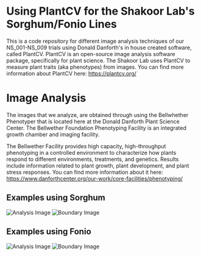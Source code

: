 # Using PlantCV for the Shakoor Lab's Sorghum/Fonio Lines

This is a code repository for different image analysis techniques of our NS_001-NS_009 trials using Donald Danforth's in house created software, called PlantCV. PlantCV is an open-source image analysis software package, specifically for plant science. The Shakoor Lab uses PlantCV to measure plant traits (aka phenotypes) from images. You can find more information about PlantCV here: https://plantcv.org/

# Image Analysis

The images that we analyze, are obtained through using the Bellwhether Phenotyper that is located here at the Donald Danforth Plant Science Center. The Bellwether Foundation Phenotyping Facility is an integrated growth chamber and imaging facility.

The Bellwether Facility provides high capacity, high-throughput phenotyping in a controlled environment to characterize how plants respond to different environments, treatments, and genetics. Results include information related to plant growth, plant development, and plant stress responses. You can find more information about it here: https://www.danforthcenter.org/our-work/core-facilities/phenotyping/

## Examples using Sorghum

![Analysis Image](https://github.com/shakoorlab/PlantCV_Workflows/blob/main/NS_009/analysis_image.png)
![Boundary Image](https://github.com/shakoorlab/PlantCV_Workflows/blob/main/NS_009/boundary_image.png)

## Examples using Fonio

![Analysis Image](https://github.com/shakoorlab/PlantCV_Workflows/blob/main/NS_004/analysis_image.png)
![Boundary Image](https://github.com/shakoorlab/PlantCV_Workflows/blob/main/NS_004/boundary_image.png)
